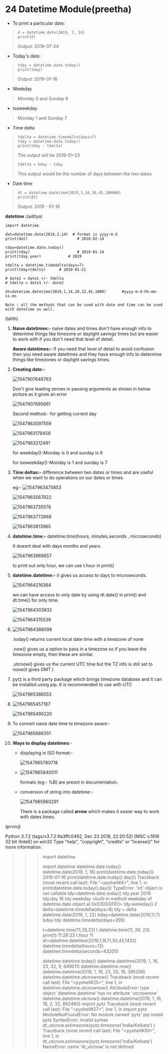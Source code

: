 
# 24 Datetime Module(preetha)

- To print a particular date:
> ```
> d = datetime.date(2019, 7, 24)
> print(d)
> ```
> Output:
> 2019-07-24

- Today's date:
> ```
> tday = datetime.date.today()
> print(tday)
> ```
> Output: 
> 2019-01-16

- Weekday
> Monday 0 and Sunday 6

- Isoweekday
> Monday 1 and Sunday 7

- Time delta
> ```
> tdelta = datetime.timedelta(days=7)
> tday = datetime.date.today()
> print(tday - tdelta)
> ```
> The output will be 2019-01-23
> ```
> tdelta = bday - tday
> ```
> This output would be the number of days between the two dates.

- Date time
>```
> dt = datetime.datetime(2019,1,16,30,45,100000)
> print(dt)
> ```
> Output: 2019 - 01-16

**datetime :**(aditya)

```python3
import datetime

dat=datetime.date(2018,2,14)  # format is yyyy-m-d
print(dat)						# 2018-02-14

tday=datetime.date.today()
print(tday)						# 2019-01-14
print(tday.year)			# 2019

tdelta = datetime.timedelta(days=7)
print(tday+tdelta)		# 2019-01-21

# date2 = date1 +/- tdelta
# tdelta = date1 +/- date2

dt=datetime.datetime(2019,1,14,20,32,45,1000)		#yyyy-m-d-hh-mm-ss-ms

Note : all the methods that can be used with date and time can be used with datetime as well.
```
(lalith)
1. **Naive datetimes:-** naive dates and times don't have enough info to determine things like timezone or daylight savings times but are easier to work with if you don't need that level of detail.

   **Aware datetimes:-** If you need that level of detail to avoid confusion then you need aware datetimes and they have enough info to determine things like timezones or daylight savings times.

2. **Creating date:-**

   ![1547907646763](https://github.com/adityakuppa26/Python-Notes/blob/lalith_notes/images/1547907646763.png) 

   Don't give leading zeroes in passing arguments as shown in below picture as it gives an error

   ![1547907695661](https://github.com/adityakuppa26/Python-Notes/blob/lalith_notes/images/1547907695661.png)

   Second method:- for getting current day 

   ![1547963097559](https://github.com/adityakuppa26/Python-Notes/blob/lalith_notes/images/1547963097559.png)

   ![1547963179456](https://github.com/adityakuppa26/Python-Notes/blob/lalith_notes/images/1547963179456.png)

   ![1547963212491](https://github.com/adityakuppa26/Python-Notes/blob/lalith_notes/images/1547963212491.png)

   for weekday()-Monday is 0 and sunday is 6

   for isoweekday()-Monday is 1 and sunday is 7

3. **Time deltas:-** difference between two dates or times and are useful when we want to do operations on our dates or times

   eg:- ![1547963475853](https://github.com/adityakuppa26/Python-Notes/blob/lalith_notes/images/1547963475853.png)

   ![1547963567822](https://github.com/adityakuppa26/Python-Notes/blob/lalith_notes/images/1547963567822.png)

   ![1547963735576](https://github.com/adityakuppa26/Python-Notes/blob/lalith_notes/images/1547963735576.png)           

   ![1547963772868](https://github.com/adityakuppa26/Python-Notes/blob/lalith_notes/images/1547963772868.png)

   ![1547963813965](https://github.com/adityakuppa26/Python-Notes/blob/lalith_notes/images/1547963813965.png)

4. **datetime.time:-** datetime.time(hours, minutes,seconds , microseconds)

   It doesnt deal with days months and years.

   ![1547963968657](https://github.com/adityakuppa26/Python-Notes/blob/lalith_notes/images/1547963968657.png)

   to print out only hour, we can use t.hour in print()

5. **datetime.datetime:-** it gives us access to days to microseconds.

   ![1547964216364](https://github.com/adityakuppa26/Python-Notes/blob/lalith_notes/images/1547964216364.png)

   we can have access to only date by using dt.date() in print() and dt.time() for only time.

   ![1547964303832](https://github.com/adityakuppa26/Python-Notes/blob/lalith_notes/images/1547964303832.png) 

   ![1547964315539](https://github.com/adityakuppa26/Python-Notes/blob/lalith_notes/images/1547964315539.png)

6. ![1547964388098](https://github.com/adityakuppa26/Python-Notes/blob/lalith_notes/images/1547964388098.png)

   .today() returns current local date time with a timezone of none

   .now() gives us a option to pass in a timezone so if you leave the timezone empty, then these are similar.

   .utcnow() gives us the current UTC time but the TZ info is stiil set to none(it gives GMT )

7. pytz is a third party package which brings timezone database and it can be installed using pip. It is recommended to use with UTC

   ![1547965386553](https://github.com/adityakuppa26/Python-Notes/blob/lalith_notes/images/1547965386553.png)

8. ![1547965457187](https://github.com/adityakuppa26/Python-Notes/blob/lalith_notes/images/1547965457187.png) 

   ![1547965490220](https://github.com/adityakuppa26/Python-Notes/blob/lalith_notes/images/1547965490220.png) 

   

9. To convert naive date time to timezone aware:-

   ![1547965686351](https://github.com/adityakuppa26/Python-Notes/blob/lalith_notes/images/1547965686351.png) 

10. **Ways to display datetimes**:-

    - displaying in ISO format:-

      ![1547965780718](https://github.com/adityakuppa26/Python-Notes/blob/lalith_notes/images/1547965780718.png)

    - ![1547965840011](https://github.com/adityakuppa26/Python-Notes/blob/lalith_notes/images/1547965840011.png) 

      formats (eg:- %B) are presnt in documentation.

    - conversion of string into datetime:-

      ![1547965960291](https://github.com/adityakuppa26/Python-Notes/blob/lalith_notes/images/1547965960291.png) 

      There is a package called **arrow** which makes it easier way to work with dates times.


(prvnrj)

Python 3.7.2 (tags/v3.7.2:9a3ffc0492, Dec 23 2018, 22:20:52) [MSC v.1916 32 bit (Intel)] on win32
Type "help", "copyright", "credits" or "license()" for more information.

>>> import datetime
>>> 
>>> import datetime
>>> datetime.date.today()
>>> datetime.date(2019, 1, 16)
>>> print(datetime.date.today())
>>> 2019-01-16
>>> print(datetime.date.today().day())
>>> Traceback (most recent call last):
>>>   File "<pyshell#4>", line 1, in <module>
>>>     print(datetime.date.today().day())
>>> TypeError: 'int' object is not callable
>>> tdy=datetime.date.today()
>>> tdy.year
>>> 2019
>>> tdy.day
>>> 16
>>> tdy.weekday
>>> <built-in method weekday of datetime.date object at 0x03DDDFE0>
>>> tdy.weekday()
>>> 2
>>> delta=datetime.timedelta(days=6)
>>> tdy + delta
>>> datetime.date(2019, 1, 22)
>>> bday=datetime.date(2019,11,7)
>>> bday-tdy
>>> datetime.timedelta(days=295)
>>>
>>> t=datetime.time(11,28,23)
>>> t
>>> datetime.time(11, 28, 23)
>>> print(t)
>>> 11:28:23
>>> t.hour
>>> 11
>>> dt=datetime.datetime(2019,1,16,11,30,45,1432)
>>> datetime.timedelta(hours=12)
>>> datetime.timedelta(seconds=43200)
>>>
>>>
>>> datetime.datetime.today()
>>> datetime.datetime(2019, 1, 16, 23, 32, 9, 649011)
>>> datetime.datetime.now()
>>> datetime.datetime(2019, 1, 16, 23, 32, 19, 395208)
>>> datetime.datetime.utcnownow()
>>> Traceback (most recent call last):
>>>   File "<pyshell#25>", line 1, in <module>
>>>     datetime.datetime.utcnownow()
>>> AttributeError: type object 'datetime.datetime' has no attribute 'utcnownow'
>>> datetime.datetime.utcnow()
>>> datetime.datetime(2019, 1, 16, 18, 2, 32, 892460)
>>> import pytz
>>> Traceback (most recent call last):
>>>   File "<pyshell#27>", line 1, in <module>
>>>     import pytz
>>> ModuleNotFoundError: No module named 'pytz'
>>> pip install pytz
>>> SyntaxError: invalid syntax
>>> dt_utcnow.astimezone(pytz.timezone('India/Kolkata')
>>>  )
>>> Traceback (most recent call last):
>>>   File "<pyshell#30>", line 1, in <module>
>>>     dt_utcnow.astimezone(pytz.timezone('India/Kolkata')
>>> NameError: name 'dt_utcnow' is not defined
>>>
